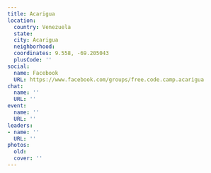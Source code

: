 ```yaml
---
title: Acarigua
location:
  country: Venezuela
  state: 
  city: Acarigua
  neighborhood: 
  coordinates: 9.558, -69.205043
  plusCode: ''
social:
  name: Facebook
  URL: https://www.facebook.com/groups/free.code.camp.acarigua
chat:
  name: ''
  URL: ''
event:
  name: ''
  URL: ''
leaders:
- name: ''
  URL: ''
photos:
  old: 
  cover: ''
---
```

